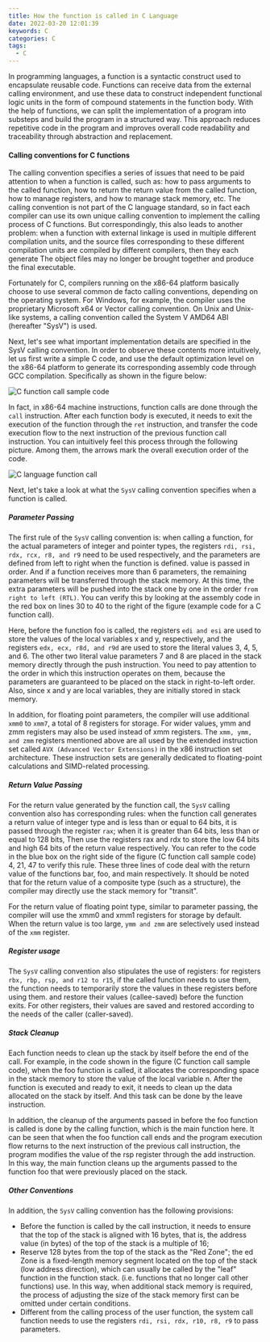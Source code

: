 ```yaml
---
title: How the function is called in C Language
date: 2022-03-20 12:01:39
keywords: C
categories: C
tags:
  - C
---
```


In programming languages, a function is a syntactic construct used to encapsulate reusable code. Functions can receive data from the external calling environment, and use these data to construct independent functional logic units in the form of compound statements in the function body. With the help of functions, we can split the implementation of a program into substeps and build the program in a structured way. This approach reduces repetitive code in the program and improves overall code readability and traceability through abstraction and replacement.

#### Calling conventions for C functions

The calling convention specifies a series of issues that need to be paid attention to when a function is called, such as: how to pass arguments to the called function, how to return the return value from the called function, how to manage registers, and how to manage stack memory, etc. The calling convention is not part of the C language standard, so in fact each compiler can use its own unique calling convention to implement the calling process of C functions. But correspondingly, this also leads to another problem: when a function with external linkage is used in multiple different compilation units, and the source files corresponding to these different compilation units are compiled by different compilers, then they each generate The object files may no longer be brought together and produce the final executable.

Fortunately for C, compilers running on the x86-64 platform basically choose to use several common de facto calling conventions, depending on the operating system. For Windows, for example, the compiler uses the proprietary Microsoft x64 or Vector calling convention. On Unix and Unix-like systems, a calling convention called the System V AMD64 ABI (hereafter "SysV") is used.

Next, let's see what important implementation details are specified in the SysV calling convention. In order to observe these contents more intuitively, let us first write a simple C code, and use the default optimization level on the x86-64 platform to generate its corresponding assembly code through GCC compilation. Specifically as shown in the figure below:

![C function call sample code](C-function-call-sample-code.png)

In fact, in x86-64 machine instructions, function calls are done through the `call` instruction. After each function body is executed, it needs to exit the execution of the function through the `ret` instruction, and transfer the code execution flow to the next instruction of the previous function call instruction. You can intuitively feel this process through the following picture. Among them, the arrows mark the overall execution order of the code.

![C language function call](C-language-function-call.png)

Next, let's take a look at what the `SysV` calling convention specifies when a function is called.

##### Parameter Passing

The first rule of the `SysV` calling convention is: when calling a function, for the actual parameters of integer and pointer types, the registers `rdi, rsi, rdx, rcx, r8, and r9` need to be used respectively, and the parameters are defined from left to right when the function is defined. value is passed in order. And if a function receives more than 6 parameters, the remaining parameters will be transferred through the stack memory. At this time, the extra parameters will be pushed into the stack one by one in the order `from right to left (RTL)`. You can verify this by looking at the assembly code in the red box on lines 30 to 40 to the right of the figure (example code for a C function call).

Here, before the function foo is called, the registers `edi and esi` are used to store the values of the local variables x and y, respectively, and the registers `edx, ecx, r8d, and r9d` are used to store the literal values 3, 4, 5, and 6. The other two literal value parameters 7 and 8 are placed in the stack memory directly through the push instruction. You need to pay attention to the order in which this instruction operates on them, because the parameters are guaranteed to be placed on the stack in right-to-left order. Also, since x and y are local variables, they are initially stored in stack memory.

In addition, for floating point parameters, the compiler will use additional `xmm0` to `xmm7`, a total of 8 registers for storage. For wider values, ymm and zmm registers may also be used instead of xmm registers. The `xmm, ymm, and zmm` registers mentioned above are all used by the extended instruction set called `AVX (Advanced Vector Extensions)` in the x86 instruction set architecture. These instruction sets are generally dedicated to floating-point calculations and SIMD-related processing.

##### Return Value Passing

For the return value generated by the function call, the `SysV` calling convention also has corresponding rules: when the function call generates a return value of integer type and is less than or equal to 64 bits, it is passed through the register `rax`; when it is greater than 64 bits, less than or equal to 128 bits, Then use the registers rax and rdx to store the low 64 bits and high 64 bits of the return value respectively. You can refer to the code in the blue box on the right side of the figure (C function call sample code) 4, 21, 47 to verify this rule. These three lines of code deal with the return value of the functions bar, foo, and main respectively. It should be noted that for the return value of a composite type (such as a structure), the compiler may directly use the stack memory for "transit".

For the return value of floating point type, similar to parameter passing, the compiler will use the xmm0 and xmm1 registers for storage by default. When the return value is too large, `ymm and zmm` are selectively used instead of the `xmm` register.

##### Register usage

The `SysV` calling convention also stipulates the use of registers: for registers `rbx, rbp, rsp, and r12 to r15`, if the called function needs to use them, the function needs to temporarily store the values in these registers before using them. and restore their values (callee-saved) before the function exits. For other registers, their values are saved and restored according to the needs of the caller (caller-saved).

##### Stack Cleanup

Each function needs to clean up the stack by itself before the end of the call. For example, in the code shown in the figure (C function call sample code), when the foo function is called, it allocates the corresponding space in the stack memory to store the value of the local variable n. After the function is executed and ready to exit, it needs to clean up the data allocated on the stack by itself. And this task can be done by the leave instruction.

In addition, the cleanup of the arguments passed in before the foo function is called is done by the calling function, which is the main function here. It can be seen that when the foo function call ends and the program execution flow returns to the next instruction of the previous call instruction, the program modifies the value of the rsp register through the add instruction. In this way, the main function cleans up the arguments passed to the function foo that were previously placed on the stack.

##### Other Conventions

In addition, the `SysV` calling convention has the following provisions:

* Before the function is called by the call instruction, it needs to ensure that the top of the stack is aligned with 16 bytes, that is, the address value (in bytes) of the top of the stack is a multiple of 16;
* Reserve 128 bytes from the top of the stack as the "Red Zone"; the ed Zone is a fixed-length memory segment located on the top of the stack (low address direction), which can usually be called by the "leaf" function in the function stack. (i.e. functions that no longer call other functions) use. In this way, when additional stack memory is required, the process of adjusting the size of the stack memory first can be omitted under certain conditions.
* Different from the calling process of the user function, the system call function needs to use the registers `rdi, rsi, rdx, r10, r8, r9` to pass parameters.